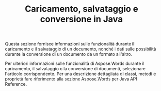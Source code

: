 ﻿---
title: Caricamento, salvataggio e conversione in Java
second_title: Aspose.Words per Java
articleTitle: Caricamento, salvataggio e conversione
linktitle: Caricamento, salvataggio e conversione
description: "Informazioni sulle funzionalità di Aspose.Words per Java durante il caricamento, il salvataggio o la conversione di documenti da un formato a un altro."
type: docs
weight: 20
url: /it/java/loading-saving-and-converting/
timestamp: 2024-01-27-14-07-04
---

Questa sezione fornisce informazioni sulle funzionalità durante il caricamento e il salvataggio di un documento, nonché i dati sulle possibilità durante la conversione di un documento da un formato all'altro.

Per ulteriori informazioni sulle funzionalità di Aspose.Words durante il caricamento, il salvataggio o la conversione di documenti, selezionare l'articolo corrispondente. Per una descrizione dettagliata di classi, metodi e proprietà fare riferimento alla sezione Aspose.Words per Java API Reference.
